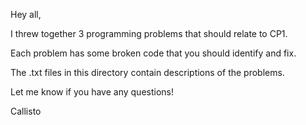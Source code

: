 Hey all,

I threw together 3 programming problems that should relate to CP1. 

Each problem has some broken code that you should identify and fix.

The .txt files in this directory contain descriptions of the problems.

Let me know if you have any questions!

Callisto